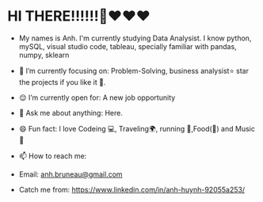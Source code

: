# HI THERE!!!!!!👋❤️❤️❤️
- My names is Anh. I'm currently studying Data Analysist. I know python, mySQL, visual studio code, tableau, specially familiar with pandas, numpy, sklearn

- 🎯 I’m currently focusing on: Problem-Solving, business analysist⭐️ star the projects if you like it 🤩.
- 😌 I’m currently open for: A new job opportunity
- 💬 Ask me about anything: Here.
- 😄 Fun fact: I love Codeing 💻, Traveling🌍, running :runner:,Food(:stew:) and Music 🎵
- 📫 How to reach me:
- Email: anh.bruneau@gmail.com
- Catch me from: https://www.linkedin.com/in/anh-huynh-92055a253/

